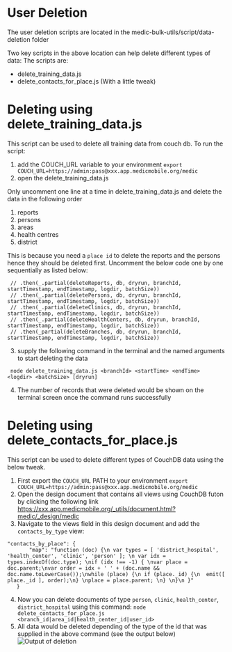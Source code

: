 # User Deletion

The user deletion scripts are located in the medic-bulk-utils/script/data-deletion folder

Two key scripts in the above location can help delete different types of data:
The scripts are:

  - delete_training_data.js	
  - delete_contacts_for_place.js (With a little tweak)
  
# Deleting using delete_training_data.js
This script can be used to delete all training data from couch db. 
To run the script:
 1. add the COUCH_URL variable to your environment ```export COUCH_URL=https://admin:pass@xxx.app.medicmobile.org/medic```
 2. open the delete_training_data.js

Only uncomment one line at a time in delete_training_data.js and delete the data in the following order 
1. reports
2. persons
3. areas
4. health centres
5. district

This is because you need a `place id` to delete the reports and the persons hence they should be deleted first. Uncomment the below code one by one sequentially as listed below:
```
 // .then(_.partial(deleteReports, db, dryrun, branchId, startTimestamp, endTimestamp, logdir, batchSize))
 // .then(_.partial(deletePersons, db, dryrun, branchId, startTimestamp, endTimestamp, logdir, batchSize))
 // .then(_.partial(deleteClinics, db, dryrun, branchId, startTimestamp, endTimestamp, logdir, batchSize))
 // .then(_.partial(deleteHealthCenters, db, dryrun, branchId, startTimestamp, endTimestamp, logdir, batchSize))
 // .then(_partial(deleteBranches, db, dryrun, branchId, startTimestamp, endTimestamp, logdir, batchSize))
 ```
 3. supply the following command in the terminal and the named arguments to start deleting the data 

 ``` node delete_training_data.js <branchId> <startTime> <endTime> <logdir> <batchSize> [dryrun]```

 4. The number of records that were deleted would be shown on the terminal screen once the command runs successfully
 
# Deleting  using delete_contacts_for_place.js
This script can be used to delete different types of CouchDB data using the below tweak.
1. First export the `COUCH_URL` PATH to your environment ```export COUCH_URL=https://admin:pass@xxx.app.medicmobile.org/medic```
2. Open the design document that contains all views using CouchDB futon by clicking the following link https://xxx.app.medicmobile.org/_utils/document.html?medic/_design/medic
3. Navigate to the views field in this design document and add the `contacts_by_type` view:
```
"contacts_by_place": {
       "map": "function (doc) {\n var types = [ 'district_hospital', 'health_center', 'clinic', 'person' ]; \n var idx = types.indexOf(doc.type); \nif (idx !== -1) { \nvar place = doc.parent;\nvar order = idx + ' ' + (doc.name && doc.name.toLowerCase());\nwhile (place) {\n if (place._id) {\n  emit([ place._id ], order);\n} \nplace = place.parent; \n} \n}\n }"
   }
```
4. Now you can delete documents of  type `person`, `clinic`, `health_center`, `district_hospital`  using this command:
```node delete_contacts_for_place.js <branch_id|area_id|health_center_id|user_id>```
4. All data would be deleted depending of the type of the id that was supplied in the above command (see the output below)
![Output of deletion](img/data-deletion.png)



